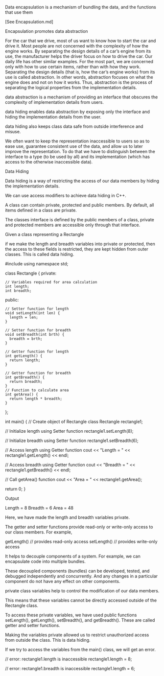Data encapsulation is a mechanism of bundling the data, and the functions that use them

[See Encapsulation.md]

Encapsulation promotes data abstraction


For the car that we drive, most of us want to know how to start the car and drive it.
Most people are not concerned with the complexity of how the engine works. By
separating the design details of a car’s engine from its use, the manufacturer helps
the driver focus on how to drive the car. Our daily life has other similar examples. For
the most part, we are concerned only with how to use certain items, rather than with
how they work.
Separating the design details (that is, how the car’s engine works) from its use is
called abstraction. In other words, abstraction focuses on what the engine does
and not on how it works. Thus, abstraction is the process of separating the logical
properties from the implementation details.



data abstraction is a mechanism of providing an interface that obscures the complexity of implementation details from users.

data hiding enables data abstraction by exposing only the interface and hiding the implementation details from the user.

data hiding also keeps class data safe from outside interference and misuse.

We often want to keep the representation inaccessible to users so as to ease use, guarantee consistent use of the data, and allow us to later improve the representation. To do that we have to distinguish between the interface to a type (to be used by all) and its implementation (which has access to the otherwise inaccessible data).

Data Hiding

Data hiding is a way of restricting the access of our data members by hiding the implementation details.

We can use access modifiers to achieve data hiding in C++.

A class can contain private, protected and public members. By default, all items defined in a class are private.

The classes interface is defined by the public members of a class, private and protected members are accessible only through that interface.

Given a class representing a Rectangle

if we make the length and breadth variables into private or protected, then the access to these fields is restricted, they are kept hidden from outer classes. This is called data hiding.

#include <iostream>
using namespace std;

class Rectangle {
   private:

    // Variables required for area calculation
    int length;
    int breadth;

   public:

    // Setter function for length
    void setLength(int len) {
      length = len;
    }

    // Setter function for breadth
    void setBreadth(int brth) {
      breadth = brth;
    }

    // Getter function for length
    int getLength() {
      return length;
    }

    // Getter function for breadth
    int getBreadth() {
      return breadth;
    }
    // Function to calculate area
    int getArea() {
      return length * breadth;
    }
};

int main() {
  // Create object of Rectangle class
  Rectangle rectangle1;

  // Initialize length using Setter function
  rectangle1.setLength(8);

  // Initialize breadth using Setter function
  rectangle1.setBreadth(6);

  // Access length using Getter function
  cout << "Length = " << rectangle1.getLength() << endl;

  // Access breadth using Getter function
  cout << "Breadth = " << rectangle1.getBreadth() << endl;

  // Call getArea() function
  cout << "Area = " << rectangle1.getArea();

  return 0;
}

Output

Length = 8
Breadth = 6
Area = 48

Here, we have made the length and breadth variables private.

The getter and setter functions provide read-only or write-only access to our class members. For example,

getLength()  // provides read-only access
setLength()  // provides write-only access

It helps to decouple components of a system. For example, we can encapsulate code into multiple bundles.

These decoupled components (bundles) can be developed, tested, and debugged independently and concurrently. And any changes in a particular component do not have any effect on other components.

private class variables help to control the modification of our data members.

This means that these variables cannot be directly accessed outside of the Rectangle class.

To access these private variables, we have used public functions setLength(), getLength(), setBreadth(), and getBreadth(). These are called getter and setter functions.

Making the variables private allowed us to restrict unauthorized access from outside the class. This is data hiding.

If we try to access the variables from the main() class, we will get an error.

// error: rectangle1.length is inaccessible
rectangle1.length = 8;

// error: rectangle1.breadth is inaccessible
rectangle1.length = 6;
